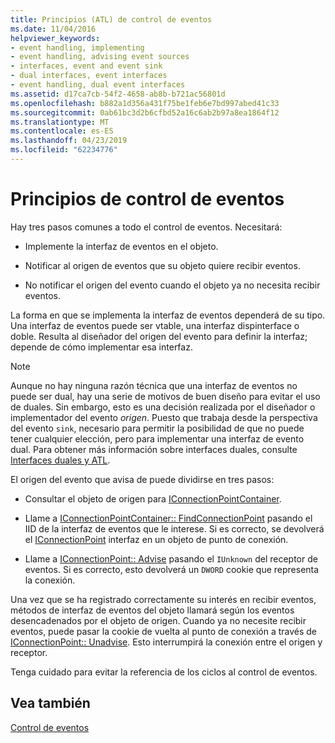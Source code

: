 ```yaml
---
title: Principios (ATL) de control de eventos
ms.date: 11/04/2016
helpviewer_keywords:
- event handling, implementing
- event handling, advising event sources
- interfaces, event and event sink
- dual interfaces, event interfaces
- event handling, dual event interfaces
ms.assetid: d17ca7cb-54f2-4658-ab8b-b721ac56801d
ms.openlocfilehash: b882a1d356a431f75be1feb6e7bd997abed41c33
ms.sourcegitcommit: 0ab61bc3d2b6cfbd52a16c6ab2b97a8ea1864f12
ms.translationtype: MT
ms.contentlocale: es-ES
ms.lasthandoff: 04/23/2019
ms.locfileid: "62234776"
---
```

# <a name="event-handling-principles"></a>Principios de control de eventos

Hay tres pasos comunes a todo el control de eventos. Necesitará:

- Implemente la interfaz de eventos en el objeto.

- Notificar al origen de eventos que su objeto quiere recibir eventos.

- No notificar el origen del evento cuando el objeto ya no necesita recibir eventos.

La forma en que se implementa la interfaz de eventos dependerá de su tipo. Una interfaz de eventos puede ser vtable, una interfaz dispinterface o doble. Resulta al diseñador del origen del evento para definir la interfaz; depende de cómo implementar esa interfaz.

> [!NOTE]
>  Aunque no hay ninguna razón técnica que una interfaz de eventos no puede ser dual, hay una serie de motivos de buen diseño para evitar el uso de duales. Sin embargo, esto es una decisión realizada por el diseñador o implementador del evento *origen*. Puesto que trabaja desde la perspectiva del evento `sink`, necesario para permitir la posibilidad de que no puede tener cualquier elección, pero para implementar una interfaz de evento dual. Para obtener más información sobre interfaces duales, consulte [Interfaces duales y ATL](../atl/dual-interfaces-and-atl.md).

El origen del evento que avisa de puede dividirse en tres pasos:

- Consultar el objeto de origen para [IConnectionPointContainer](/windows/desktop/api/ocidl/nn-ocidl-iconnectionpointcontainer).

- Llame a [IConnectionPointContainer:: FindConnectionPoint](/windows/desktop/api/ocidl/nf-ocidl-iconnectionpointcontainer-findconnectionpoint) pasando el IID de la interfaz de eventos que le interese. Si es correcto, se devolverá el [IConnectionPoint](/windows/desktop/api/ocidl/nn-ocidl-iconnectionpoint) interfaz en un objeto de punto de conexión.

- Llame a [IConnectionPoint:: Advise](/windows/desktop/api/ocidl/nf-ocidl-iconnectionpoint-advise) pasando el `IUnknown` del receptor de eventos. Si es correcto, esto devolverá un `DWORD` cookie que representa la conexión.

Una vez que se ha registrado correctamente su interés en recibir eventos, métodos de interfaz de eventos del objeto llamará según los eventos desencadenados por el objeto de origen. Cuando ya no necesite recibir eventos, puede pasar la cookie de vuelta al punto de conexión a través de [IConnectionPoint:: Unadvise](/windows/desktop/api/ocidl/nf-ocidl-iconnectionpoint-unadvise). Esto interrumpirá la conexión entre el origen y receptor.

Tenga cuidado para evitar la referencia de los ciclos al control de eventos.

## <a name="see-also"></a>Vea también

[Control de eventos](../atl/event-handling-and-atl.md)
